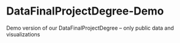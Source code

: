 # DataFinalProjectDegree-Demo
Demo version of our DataFinalProjectDegree – only public data and visualizations
